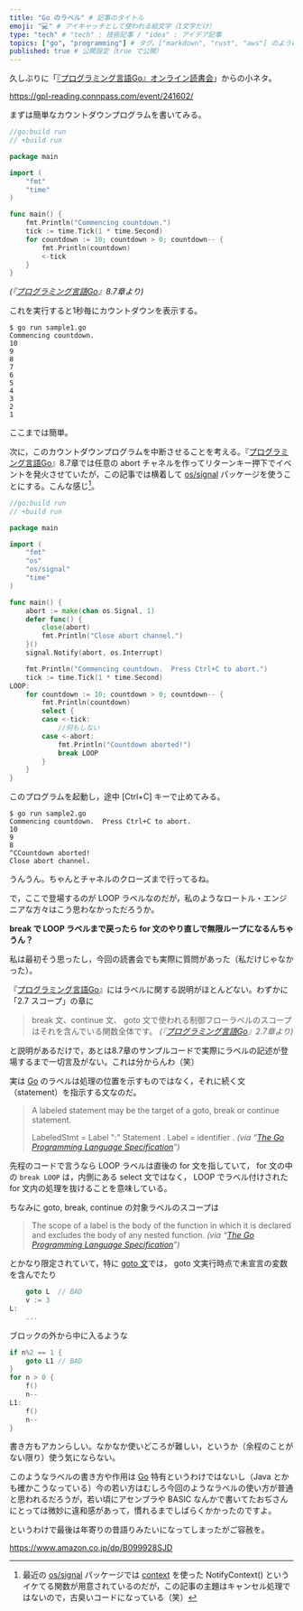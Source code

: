 ```yaml
---
title: "Go のラベル" # 記事のタイトル
emoji: "💻" # アイキャッチとして使われる絵文字（1文字だけ）
type: "tech" # "tech" : 技術記事 / "idea" : アイデア記事
topics: ["go", "programming"] # タグ。["markdown", "rust", "aws"] のように指定する
published: true # 公開設定（true で公開）
---
```


久しぶりに「[『プログラミング言語Go』オンライン読書会](https://gpl-reading.connpass.com/)」からの小ネタ。

https://gpl-reading.connpass.com/event/241602/

まずは簡単なカウントダウンプログラムを書いてみる。

```go:sample1.go
//go:build run
// +build run

package main

import (
    "fmt"
    "time"
)

func main() {
    fmt.Println("Commencing countdown.")
    tick := time.Tick(1 * time.Second)
    for countdown := 10; countdown > 0; countdown-- {
        fmt.Println(countdown)
        <-tick
    }
}
```
*(『[プログラミング言語Go]』8.7章より)*

これを実行すると1秒毎にカウントダウンを表示する。

```
$ go run sample1.go 
Commencing countdown.
10
9
8
7
6
5
4
3
2
1
```

ここまでは簡単。

次に，このカウントダウンプログラムを中断させることを考える。『[プログラミング言語Go]』8.7章では任意の abort チャネルを作ってリターンキー押下でイベントを発火させていたが，この記事では横着して [os/signal] パッケージを使うことにする。こんな感じ[^ctx1]。

[^ctx1]: 最近の [os/signal] パッケージでは [context] を使った NotifyContext() というイケてる関数が用意されているのだが，この記事の主題はキャンセル処理ではないので，古臭いコードになっている（笑）

```go:sample2.go
//go:build run
// +build run

package main

import (
    "fmt"
    "os"
    "os/signal"
    "time"
)

func main() {
    abort := make(chan os.Signal, 1)
    defer func() {
        close(abort)
        fmt.Println("Close abort channel.")
    }()
    signal.Notify(abort, os.Interrupt)

    fmt.Println("Commencing countdown.  Press Ctrl+C to abort.")
    tick := time.Tick(1 * time.Second)
LOOP:
    for countdown := 10; countdown > 0; countdown-- {
        fmt.Println(countdown)
        select {
        case <-tick:
            //何もしない
        case <-abort:
            fmt.Println("Countdown aborted!")
            break LOOP
        }
    }
}
```

このプログラムを起動し，途中 [Ctrl+C] キーで止めてみる。

```
$ go run sample2.go 
Commencing countdown.  Press Ctrl+C to abort.
10
9
8
^CCountdown aborted!
Close abort channel.
```

うんうん。ちゃんとチャネルのクローズまで行ってるね。

で，ここで登場するのが LOOP ラベルなのだが，私のようなロートル・エンジニアな方々はこう思わなかっただろうか。

**break で LOOP ラベルまで戻ったら for 文のやり直しで無限ループになるんちゃうん？**

私は最初そう思ったし，今回の読書会でも実際に質問があった（私だけじゃなかった）。

『[プログラミング言語Go]』にはラベルに関する説明がほとんどない。わずかに「2.7 スコープ」の章に

> break 文、continue 文、 goto 文で使われる制御フローラベルのスコープはそれを含んでいる関数全体です。
*(『[プログラミング言語Go]』2.7章より)*

と説明があるだけで，あとは8.7章のサンプルコードで実際にラベルの記述が登場するまで一切言及がない。これは分からんわ（笑）

実は [Go] のラベルは処理の位置を示すものではなく，それに続く文（statement）を指示する文なのだ。

> A labeled statement may be the target of a goto, break or continue statement.
>
> LabeledStmt = Label ":" Statement .
> Label       = identifier .
*(via “[The Go Programming Language Specification](https://go.dev/ref/spec#Labeled_statements)”)*


先程のコードで言うなら LOOP ラベルは直後の for 文を指していて， for 文の中の `break LOOP` は，内側にある select 文ではなく， LOOP でラベル付けされた for 文内の処理を抜けることを意味している。

ちなみに goto, break, continue の対象ラベルのスコープは

> The scope of a label is the body of the function in which it is declared and excludes the body of any nested function.
*(via “[The Go Programming Language Specification](https://go.dev/ref/spec#Label_scopes)”)*

とかなり限定されていて，特に [goto 文](https://go.dev/ref/spec#Goto_statements)では， goto 文実行時点で未宣言の変数を含んでたり

```go
    goto L  // BAD
    v := 3
L:
    ...
```

ブロックの外から中に入るような

```go
if n%2 == 1 {
    goto L1 // BAD
}
for n > 0 {
    f()
    n--
L1:
    f()
    n--
}
```

書き方もアカンらしい。なかなか使いどころが難しい，というか（余程のことがない限り）使う気にならない。

このようなラベルの書き方や作用は [Go] 特有というわけではないし（Java とかも確かこうなっている）今の若い方はむしろ今回のようなラベルの使い方が普通と思われるだろうが，若い頃にアセンブラや BASIC なんかで書いてたおぢさんにとっては微妙に違和感があって，慣れるまでしばらくかかったのですよ。

というわけで最後は年寄りの昔語りみたいになってしまったがご容赦を。

https://www.amazon.co.jp/dp/B099928SJD

[Go]: https://go.dev/ "The Go Programming Language"
[プログラミング言語Go]: https://www.amazon.co.jp/dp/B099928SJD
[os/signal]: https://pkg.go.dev/os/signal "signal package - os/signal - pkg.go.dev"
[context]: https://pkg.go.dev/context "context package - context - pkg.go.dev"
<!-- eof -->
